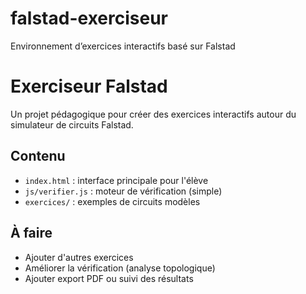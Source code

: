 # falstad-exerciseur
Environnement d’exercices interactifs basé sur Falstad
# Exerciseur Falstad

Un projet pédagogique pour créer des exercices interactifs autour du simulateur de circuits Falstad.

## Contenu

- `index.html` : interface principale pour l'élève
- `js/verifier.js` : moteur de vérification (simple)
- `exercices/` : exemples de circuits modèles

## À faire

- Ajouter d'autres exercices
- Améliorer la vérification (analyse topologique)
- Ajouter export PDF ou suivi des résultats
